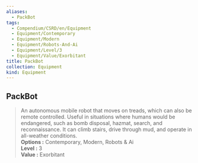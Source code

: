 ```yaml
---
aliases:
  - PackBot
tags:
  - Compendium/CSRD/en/Equipment
  - Equipment/Contemporary
  - Equipment/Modern
  - Equipment/Robots-And-Ai
  - Equipment/Level/3
  - Equipment/Value/Exorbitant
title: PackBot
collection: Equipment
kind: Equipment
---
```

## PackBot  
  
>An autonomous mobile robot that moves on treads, which can also be remote controlled. Useful in situations where humans would be endangered, such as bomb disposal, hazmat, search, and reconnaissance. It can climb stairs, drive through mud, and operate in all-weather conditions.  
> **Options :** Contemporary, Modern, Robots & Ai  
> **Level :** 3  
> **Value :** Exorbitant